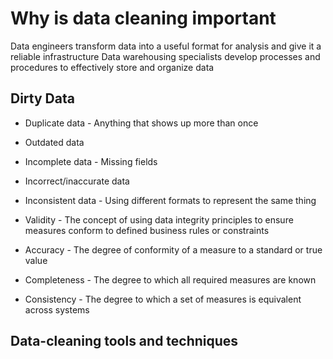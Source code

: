 # Why is data cleaning important

Data engineers transform data into a useful format for analysis and give it a reliable infrastructure
Data warehousing specialists develop processes and procedures to effectively store and organize data

## Dirty Data

* Duplicate data - Anything that shows up more than once
* Outdated data
* Incomplete data - Missing fields
* Incorrect/inaccurate data
* Inconsistent data - Using different formats to represent the same thing

* Validity - The concept of using data integrity principles to ensure measures conform to defined business rules or constraints
* Accuracy - The degree of conformity of a measure to a standard or true value
* Completeness - The degree to which all required measures are known
* Consistency - The degree to which a set of measures is equivalent across systems

## Data-cleaning tools and techniques

